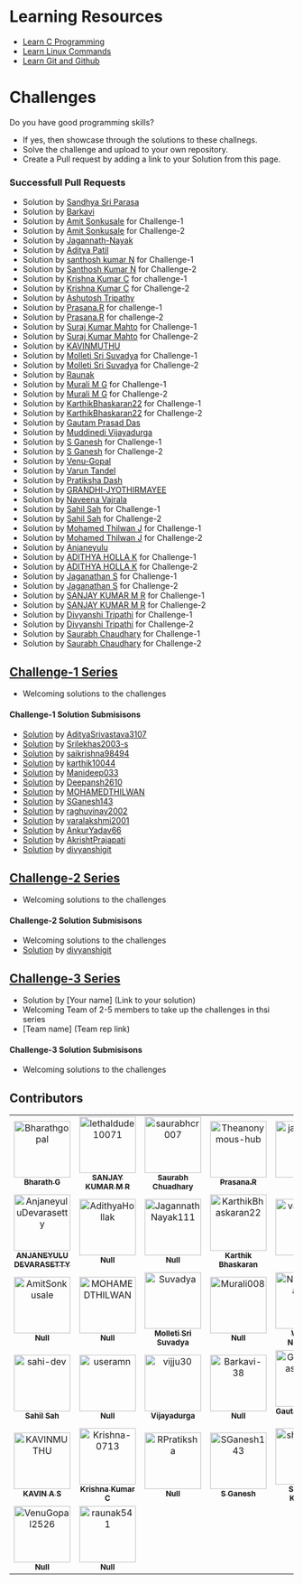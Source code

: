 # Learning Resources
* [Learn C Programming](C-Resources.md)
* [Learn Linux Commands](Linux-Resources.md)
* [Learn Git and Github](C-Resources.md)

# Challenges
Do you have good programming skills? 
- If yes, then showcase through the solutions to these challnegs.
- Solve the challenge and upload to your own repository.
- Create a Pull request by adding a link to your Solution from this page.
 
### Successfull Pull Requests
* Solution by [Sandhya Sri Parasa](https://github.com/100-2/challenges/blob/main/challenge-1)
* Solution by [Barkavi](https://github.com/Barkavi-38/challenge-1/blob/main/data%20packet)
* Solution by [Amit Sonkusale](https://github.com/AmitSonkusale/Challenges/blob/main/challenge1.c) for Challenge-1
* Solution by [Amit Sonkusale](https://github.com/AmitSonkusale/Challenges/blob/main/challenge2.c) for Challenge-2
* Solution by [Jagannath-Nayak](https/github.com/JagannathNayak111/Challenge-23)
* Solution by [Aditya Patil](https://github.com/adii-0106/challenge-1soln-by-aditya-patil/blob/main/challenge_2.c)
* Solution by [santhosh kumar N](https://github.com/useramn/ltts/blob/main/challenge1solution) for Challenge-1
* Solution by [Santhosh Kumar N](https://github.com/useramn/ltts/blob/main/challenge%202-solution) for Challenge-2
* Solution by [Krishna Kumar C](https://github.com/Krishna-0713/Krishna_Challenge-1/blob/main/Challenge-1%20Solution) for challenge-1
* Solution by [Krishna Kumar C](https://github.com/Krishna-0713/Krishna_Challenge-1/blob/main/Challenge-2%20Solution) for Challenge-2
* Solution by [Ashutosh Tripathy](https://github.com/GipSy65/MyNew)
* Solution by [Prasana.R](https://github.com/Theanonymous-hub/C_Challenges/blob/main/Crc.c) for challenge-1
* Solution by [Prasana.R](https://github.com/Theanonymous-hub/C_Challenges/blob/main/Challenge2.c) for challenge-2
* Solution by [Suraj Kumar Mahto](https://github.com/surajhub255/may2023-solution) for Challenge-1
* Solution by [Suraj Kumar Mahto](https://github.com/surajhub255/may2023-solution) for Challenge-2
* Solution by [KAVINMUTHU](https/github.com/KAVINMUTHU/Solved-Challenges-/blob/main/Solution%20by%20KAVIN%20Challange%20%201)
* Solution by [Molleti Sri Suvadya](https://github.com/Suvadya/Challenges-Solution/blob/main/Challeng-1%20Solution.c) for Challenge-1
* Solution by [Molleti Sri Suvadya](https://github.com/Suvadya/Challenges-Solution/blob/main/Challeng-1%20Solution.c) for Challenge-2
* Solution by [Raunak](https://github.com/raunak541/may2023-a.git)
* Solution by [Murali M G](https://github.com/Murali008/MyRepo/blob/main/challenge1.c) for Challenge-1
* Solution by [Murali M G](https://github.com/Murali008/MyRepo/blob/main/challenge%202.c) for Challenge-2
* Solution by [KarthikBhaskaran22](https://github.com/KarthikBhaskaran22/C_Projects/blob/main/Challenge1_Solution.c) for Challenge-1
* Solution by [KarthikBhaskaran22](https://github.com/KarthikBhaskaran22/C_Projects/blob/main/Challenge2_Solution.c) for Challenge-2
* Solution by [Gautam Prasad Das](https://github.com/GautamPrasadDas/May2023/blob/main/Challenge2.c)
* Solution by [Muddinedi Vijayadurga](https://github.com/vijju30/Httpsremoterepo/commit/dae3d149d9864b61ba94c6e0ad910f767577436a)
* Solution by [S Ganesh](https://github.com/SGanesh143/Challenge-1/blob/main/Challenge-1-Solution.c) for Challenge-1
* Solution by [S Ganesh](https://github.com/SGanesh143/Challenge-1/blob/main/Challenge-2-Solution.c) for Challenge-2
* Solution by [Venu-Gopal](https/github.com/VenuGopal2526/Cpractice/blob/main/Challenge2.c)
* Solution by [Varun Tandel](https://github.com/varunx11/challenge2soln)
* Solution by [Pratiksha Dash](https://github.com/RPratiksha/c-programme/blob/master/challenge%201.c)
* Solution by [GRANDHI-JYOTHIRMAYEE](https/github.com/Jyothirmayee-star/Challenge-2.git)
* Solution by [Naveena Vajrala](https://github.com/NaveenaVajrala/programming_repo/blob/main/challenge%202.c)
* Solution by [Sahil Sah](https://github.com/sahi-dev/c-program/blob/master/Challenge-1.c) for Challenge-1
* Solution by [Sahil Sah](https://github.com/sahi-dev/c-program/blob/master/Challenge-2.c) for Challenge-2
* Solution by [Mohamed Thilwan J](https://github.com/MOHAMEDTHILWAN/data-packet-corruption-detection.git) for Challenge-1
* Solution by [Mohamed Thilwan J](https://github.com/MOHAMEDTHILWAN/data-sting-to-structure-conversion.git) for Challenge-2
* Solution by [Anjaneyulu](https://github.com/AnjaneyuluDevarasetty/Learning_2023/blob/main/Challenge2.c)
* Solution by [ADITHYA HOLLA K](https://github.com/AdithyaHollak/challange1/blob/main/solution1.c) for Challenge-1
* Solution by [ADITHYA HOLLA K](https://github.com/AdithyaHollak/Challangesolution2/blob/main/Solution2.c) for Challenge-2
* Solution by [Jaganathan S](https://github.com/jagan24317/May2023/blob/main/challenge-1.md) for Challenge-1
* Solution by [Jaganathan S](https://github.com/jagan24317/May2023/blob/main/challenge-2.md) for Challenge-2
* Solution by [SANJAY KUMAR M R](https://github.com/lethaldude10071/Detection-of-Data-packet-corruption) for Challenge-1
* Solution by [SANJAY KUMAR M R](https://github.com/lethaldude10071/Date-in-String-to-Structure-conversion) for Challenge-2
* Solution by [Divyanshi Tripathi](https://github.com/divyanshigit/Programming_Challenge-Solution/blob/main/challenge-1%20Data%20Packet%20Corruption%20Detection.c) for Challenge-1
* Solution by [Divyanshi Tripathi](https://github.com/divyanshigit/Programming_Challenge-Solution/blob/main/challenge-2%20Date%20String%20to%20Structure%20conversion.c) for Challenge-2
* Solution by [Saurabh Chaudhary](https://github.com/saurabhcr007/CProject/blob/main/challenge-Solution-1.c) for Challenge-1
* Solution by [Saurabh Chaudhary](https://github.com/saurabhcr007/CProject/blob/main/challenge-Solution-2.c) for Challenge-2


## [Challenge-1 Series](challenge-1/README.md)
* Welcoming solutions to the challenges

#### Challenge-1 Solution Submisisons
* [Solution](https://github.com/Bharathgopal/May2023/pull/27/files) by [AdityaSrivastava3107](https://github.com/AdityaSrivastava3107) 
* [Solution](https://github.com/Bharathgopal/May2023/pull/31/files) by [Srilekhas2003-s](https://github.com/Srilekhas2003-s)
* [Solution](https://github.com/Bharathgopal/May2023/pull/32/files) by [saikrishna98494](https://github.com/saikrishna98494)
* [Solution](https://github.com/Bharathgopal/May2023/pull/33/files) by [karthik10044](https://github.com/karthik10044)
* [Solution](https://github.com/Bharathgopal/May2023/pull/35/files) by [Manideep033](https://github.com/Manideep033)
* [Solution](https://github.com/Bharathgopal/May2023/pull/36/files) by [Deepansh2610](https://github.com/Deepansh2610)
* [Solution](https://github.com/Bharathgopal/May2023/pull/37/files) by [MOHAMEDTHILWAN](https://github.com/MOHAMEDTHILWAN)
* [Solution](https://github.com/Bharathgopal/May2023/pull/40/files) by [SGanesh143](https://github.com/SGanesh143)
* [Solution](https://github.com/Bharathgopal/May2023/pull/42/files) by [raghuvinay2002](https://github.com/raghuvinay2002)
* [Solution](https://github.com/Bharathgopal/May2023/pull/44/files) by [varalakshmi2001](https://github.com/varalakshmi2001)
* [Solution](https://github.com/Bharathgopal/May2023/pull/46/files) by [AnkurYadav66](https://github.com/AnkurYadav66)
* [Solution](https://github.com/Bharathgopal/May2023/pull/47/files) by [AkrishtPrajapati](https://github.com/AkrishtPrajapati)
* [Solution](https://github.com/Bharathgopal/May2023/pull/47/files) by [divyanshigit](https://github.com/divyanshigit)
## [Challenge-2 Series](challenge-2/README.md)
* Welcoming solutions to the challenges

#### Challenge-2 Solution Submisisons
* Welcoming solutions to the challenges
* [Solution](https://github.com/Bharathgopal/May2023/pull/47/files) by [divyanshigit](https://github.com/divyanshigit)
## [Challenge-3 Series](challenge-3/README.md)
* Solution by [Your name] (Link to your solution)
* Welcoming Team of 2-5 members to take up the challenges in thsi series
* [Team name] (Team rep link)

#### Challenge-3 Solution Submisisons
* Welcoming solutions to the challenges


## Contributors
<!-- readme: contributors -start -->
<table>
<tr>
    <td align="center">
        <a href="https://github.com/Bharathgopal">
            <img src="https://avatars.githubusercontent.com/u/13534866?v=4" width="100;" alt="Bharathgopal"/>
            <br />
            <sub><b>Bharath G</b></sub>
        </a>
    </td>
    <td align="center">
        <a href="https://github.com/lethaldude10071">
            <img src="https://avatars.githubusercontent.com/u/135609364?v=4" width="100;" alt="lethaldude10071"/>
            <br />
            <sub><b>SANJAY KUMAR M R</b></sub>
        </a>
    </td>
    <td align="center">
        <a href="https://github.com/saurabhcr007">
            <img src="https://avatars.githubusercontent.com/u/54533861?v=4" width="100;" alt="saurabhcr007"/>
            <br />
            <sub><b>Saurabh Chuadhary</b></sub>
        </a>
    </td>
    <td align="center">
        <a href="https://github.com/Theanonymous-hub">
            <img src="https://avatars.githubusercontent.com/u/76907455?v=4" width="100;" alt="Theanonymous-hub"/>
            <br />
            <sub><b>Prasana.R</b></sub>
        </a>
    </td>
    <td align="center">
        <a href="https://github.com/jagan24317">
            <img src="https://avatars.githubusercontent.com/u/113914322?v=4" width="100;" alt="jagan24317"/>
            <br />
            <sub><b>Null</b></sub>
        </a>
    </td>
    <td align="center">
        <a href="https://github.com/100-2">
            <img src="https://avatars.githubusercontent.com/u/136434734?v=4" width="100;" alt="100-2"/>
            <br />
            <sub><b>Null</b></sub>
        </a>
    </td></tr>
<tr>
    <td align="center">
        <a href="https://github.com/AnjaneyuluDevarasetty">
            <img src="https://avatars.githubusercontent.com/u/114748700?v=4" width="100;" alt="AnjaneyuluDevarasetty"/>
            <br />
            <sub><b>ANJANEYULU DEVARASETTY</b></sub>
        </a>
    </td>
    <td align="center">
        <a href="https://github.com/AdithyaHollak">
            <img src="https://avatars.githubusercontent.com/u/135794735?v=4" width="100;" alt="AdithyaHollak"/>
            <br />
            <sub><b>Null</b></sub>
        </a>
    </td>
    <td align="center">
        <a href="https://github.com/JagannathNayak111">
            <img src="https://avatars.githubusercontent.com/u/73344734?v=4" width="100;" alt="JagannathNayak111"/>
            <br />
            <sub><b>Null</b></sub>
        </a>
    </td>
    <td align="center">
        <a href="https://github.com/KarthikBhaskaran22">
            <img src="https://avatars.githubusercontent.com/u/101207029?v=4" width="100;" alt="KarthikBhaskaran22"/>
            <br />
            <sub><b>Karthik Bhaskaran</b></sub>
        </a>
    </td>
    <td align="center">
        <a href="https://github.com/varunx11">
            <img src="https://avatars.githubusercontent.com/u/134200147?v=4" width="100;" alt="varunx11"/>
            <br />
            <sub><b>Null</b></sub>
        </a>
    </td>
    <td align="center">
        <a href="https://github.com/GipSy65">
            <img src="https://avatars.githubusercontent.com/u/83172697?v=4" width="100;" alt="GipSy65"/>
            <br />
            <sub><b>ASHUTOSH TRIPATHY</b></sub>
        </a>
    </td></tr>
<tr>
    <td align="center">
        <a href="https://github.com/AmitSonkusale">
            <img src="https://avatars.githubusercontent.com/u/133979284?v=4" width="100;" alt="AmitSonkusale"/>
            <br />
            <sub><b>Null</b></sub>
        </a>
    </td>
    <td align="center">
        <a href="https://github.com/MOHAMEDTHILWAN">
            <img src="https://avatars.githubusercontent.com/u/134134721?v=4" width="100;" alt="MOHAMEDTHILWAN"/>
            <br />
            <sub><b>Null</b></sub>
        </a>
    </td>
    <td align="center">
        <a href="https://github.com/Suvadya">
            <img src="https://avatars.githubusercontent.com/u/135974277?v=4" width="100;" alt="Suvadya"/>
            <br />
            <sub><b>Molleti Sri Suvadya</b></sub>
        </a>
    </td>
    <td align="center">
        <a href="https://github.com/Murali008">
            <img src="https://avatars.githubusercontent.com/u/106680648?v=4" width="100;" alt="Murali008"/>
            <br />
            <sub><b>Null</b></sub>
        </a>
    </td>
    <td align="center">
        <a href="https://github.com/NaveenaVajrala">
            <img src="https://avatars.githubusercontent.com/u/78729443?v=4" width="100;" alt="NaveenaVajrala"/>
            <br />
            <sub><b>Vajrala Naveena </b></sub>
        </a>
    </td>
    <td align="center">
        <a href="https://github.com/adii-0106">
            <img src="https://avatars.githubusercontent.com/u/134800715?v=4" width="100;" alt="adii-0106"/>
            <br />
            <sub><b>Null</b></sub>
        </a>
    </td></tr>
<tr>
    <td align="center">
        <a href="https://github.com/sahi-dev">
            <img src="https://avatars.githubusercontent.com/u/70245981?v=4" width="100;" alt="sahi-dev"/>
            <br />
            <sub><b>Sahil Sah</b></sub>
        </a>
    </td>
    <td align="center">
        <a href="https://github.com/useramn">
            <img src="https://avatars.githubusercontent.com/u/112889184?v=4" width="100;" alt="useramn"/>
            <br />
            <sub><b>Null</b></sub>
        </a>
    </td>
    <td align="center">
        <a href="https://github.com/vijju30">
            <img src="https://avatars.githubusercontent.com/u/78401750?v=4" width="100;" alt="vijju30"/>
            <br />
            <sub><b>Vijayadurga</b></sub>
        </a>
    </td>
    <td align="center">
        <a href="https://github.com/Barkavi-38">
            <img src="https://avatars.githubusercontent.com/u/121119576?v=4" width="100;" alt="Barkavi-38"/>
            <br />
            <sub><b>Null</b></sub>
        </a>
    </td>
    <td align="center">
        <a href="https://github.com/GautamPrasadDas">
            <img src="https://avatars.githubusercontent.com/u/86982879?v=4" width="100;" alt="GautamPrasadDas"/>
            <br />
            <sub><b>Gautam  Prasad Das</b></sub>
        </a>
    </td>
    <td align="center">
        <a href="https://github.com/Jyothirmayee-star">
            <img src="https://avatars.githubusercontent.com/u/78401661?v=4" width="100;" alt="Jyothirmayee-star"/>
            <br />
            <sub><b>Null</b></sub>
        </a>
    </td></tr>
<tr>
    <td align="center">
        <a href="https://github.com/KAVINMUTHU">
            <img src="https://avatars.githubusercontent.com/u/134076743?v=4" width="100;" alt="KAVINMUTHU"/>
            <br />
            <sub><b>KAVIN A S</b></sub>
        </a>
    </td>
    <td align="center">
        <a href="https://github.com/Krishna-0713">
            <img src="https://avatars.githubusercontent.com/u/136143385?v=4" width="100;" alt="Krishna-0713"/>
            <br />
            <sub><b>Krishna Kumar C</b></sub>
        </a>
    </td>
    <td align="center">
        <a href="https://github.com/RPratiksha">
            <img src="https://avatars.githubusercontent.com/u/94173152?v=4" width="100;" alt="RPratiksha"/>
            <br />
            <sub><b>Null</b></sub>
        </a>
    </td>
    <td align="center">
        <a href="https://github.com/SGanesh143">
            <img src="https://avatars.githubusercontent.com/u/134072376?v=4" width="100;" alt="SGanesh143"/>
            <br />
            <sub><b>S Ganesh</b></sub>
        </a>
    </td>
    <td align="center">
        <a href="https://github.com/shivamskr151">
            <img src="https://avatars.githubusercontent.com/u/95373834?v=4" width="100;" alt="shivamskr151"/>
            <br />
            <sub><b>SHIVAM KUMAR</b></sub>
        </a>
    </td>
    <td align="center">
        <a href="https://github.com/surajhub255">
            <img src="https://avatars.githubusercontent.com/u/84609578?v=4" width="100;" alt="surajhub255"/>
            <br />
            <sub><b>Suraj Mahto</b></sub>
        </a>
    </td></tr>
<tr>
    <td align="center">
        <a href="https://github.com/VenuGopal2526">
            <img src="https://avatars.githubusercontent.com/u/110165170?v=4" width="100;" alt="VenuGopal2526"/>
            <br />
            <sub><b>Null</b></sub>
        </a>
    </td>
    <td align="center">
        <a href="https://github.com/raunak541">
            <img src="https://avatars.githubusercontent.com/u/134433127?v=4" width="100;" alt="raunak541"/>
            <br />
            <sub><b>Null</b></sub>
        </a>
    </td></tr>
</table>
<!-- readme: contributors -end -->
